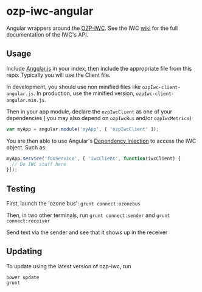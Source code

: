 ozp-iwc-angular
===============

Angular wrappers around the [OZP-IWC](https://github.com/ozone-development/ozp-iwc). 
See the IWC [wiki](https://github.com/ozone-development/ozp-iwc/wiki) for the 
full documentation of the IWC's API. 

## Usage
Include [Angular.js](https://angularjs.org/) in your index, then include the 
appropriate file from this repo. Typically you will use the Client file.

In development, you should use non minified files like `ozpIwc-client-angular.js`. 
In production, use the minified version, `ozpIwc-client-angular.min.js`.

Then in your app module, declare the `ozpIwcClient` as one of your dependencies (
you may also depend on `ozpIwcBus` and/or `ozpIwcMetrics`)

```javascript
var myApp = angular.module('myApp', [ 'ozpIwcClient' ]);
```

You are then able to use Angular's [Dependency Injection](https://docs.angularjs.org/guide/di) 
to access the IWC object. Such as:

```javascript
myApp.service('fooService', [ 'iwcClient', function(iwcClient) {
  // Do IWC stuff here
}]);
```

## Testing
First, launch the 'ozone bus': ```grunt connect:ozonebus```

Then, in two other terminals, run ```grunt connect:sender``` 
and ```grunt connect:receiver```

Send text via the sender and see that it shows up in the receiver

## Updating
To update using the latest version of ozp-iwc, run 
```
bower update
grunt
```